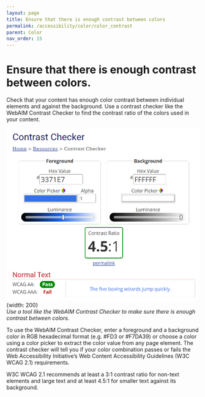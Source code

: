 ```yaml
---
layout: page
title: Ensure that there is enough contrast between colors
permalink: /accessibility/color/color_contrast
parent: Color
nav_order: 15
---
```


# Ensure that there is enough contrast between colors.

Check that your content has enough color contrast between individual elements and against the background. Use a contrast checker like the WebAIM Contrast Checker to find the contrast ratio of the colors used in your content. 

![Color contrast between blue (#3371E7) and white (#FFFFFF)](../color/color_contrast.png){width: 200}\
*Use a tool like the WebAIM Contrast Checker to make sure there is enough contrast between colors.*

To use the WebAIM Contrast Checker, enter a foreground and a background color in RGB hexadecimal format (e.g. #FD3 or #F7DA39) or choose a color using a color picker to extract the color value from any page element. The contrast checker will tell you if your color combination passes or fails the Web Accessibility Initiative’s Web Content Accessibility Guidelines (W3C WCAG 2.1) requirements.

W3C WCAG 2.1 recommends at least a 3:1 contrast ratio for non-text elements and large text and at least 4.5:1 for smaller text against its background. 

